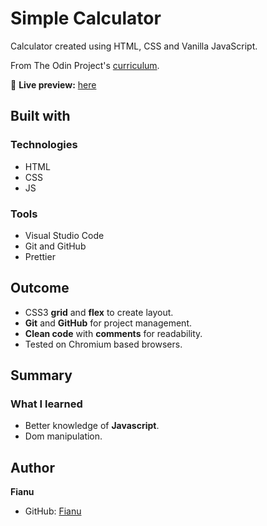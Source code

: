 # Simple Calculator

Calculator created using HTML, CSS and Vanilla JavaScript.

From The Odin Project's [curriculum](https://www.theodinproject.com/lessons/foundations-calculator).

🔗 **Live preview:** [here](https://fianud.github.io/calculatorProject/)

## Built with

### Technologies

* HTML
* CSS
* JS

### Tools

* Visual Studio Code
* Git and GitHub
* Prettier

## Outcome

* CSS3 **grid** and **flex** to create layout.
* **Git** and **GitHub** for project management.
* **Clean code** with **comments** for readability.
* Tested on Chromium based browsers.

## Summary

### What I learned

* Better knowledge of **Javascript**.
* Dom manipulation.

## Author

**Fianu**
* GitHub: [Fianu](https://github.com/FianuD)